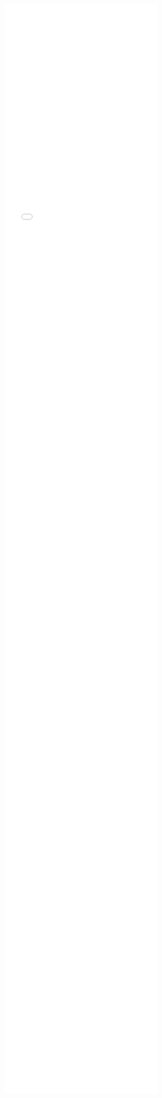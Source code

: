<!-- <embed style="width:50vw;height:85vh" src="./4.并发编程_原理.pdf?#toolbar=0&navpanes=0&scrollbar=0" type="application/pdf" > -->
<embed style="width:50vw;height:85vh" src="./4.并发编程_原理.pdf" type="application/pdf" >